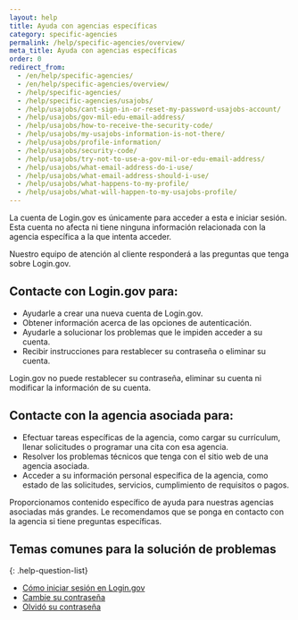 ```yaml
---
layout: help 
title: Ayuda con agencias específicas 
category: specific-agencies 
permalink: /help/specific-agencies/overview/ 
meta_title: Ayuda con agencias específicas 
order: 0 
redirect_from:
  - /en/help/specific-agencies/
  - /en/help/specific-agencies/overview/
  - /help/specific-agencies/
  - /help/specific-agencies/usajobs/
  - /help/usajobs/cant-sign-in-or-reset-my-password-usajobs-account/
  - /help/usajobs/gov-mil-edu-email-address/
  - /help/usajobs/how-to-receive-the-security-code/
  - /help/usajobs/my-usajobs-information-is-not-there/
  - /help/usajobs/profile-information/
  - /help/usajobs/security-code/
  - /help/usajobs/try-not-to-use-a-gov-mil-or-edu-email-address/
  - /help/usajobs/what-email-address-do-i-use/
  - /help/usajobs/what-email-address-should-i-use/
  - /help/usajobs/what-happens-to-my-profile/
  - /help/usajobs/what-will-happen-to-my-usajobs-profile/
---
```


La cuenta de Login.gov es únicamente para acceder a esta e iniciar sesión. Esta cuenta no afecta ni tiene ninguna información relacionada con la agencia específica a la que intenta acceder.

Nuestro equipo de atención al cliente responderá a las preguntas que tenga sobre Login.gov.

## Contacte con Login.gov para:
* Ayudarle a crear una nueva cuenta de Login.gov.
* Obtener información acerca de las opciones de autenticación.
* Ayudarle a solucionar los problemas que le impiden acceder a su cuenta.
* Recibir instrucciones para restablecer su contraseña o eliminar su cuenta.

Login.gov no puede restablecer su contraseña, eliminar su cuenta ni modificar la información de su cuenta.

## Contacte con la agencia asociada para:
* Efectuar tareas específicas de la agencia, como cargar su currículum, llenar solicitudes o programar una cita con esa agencia.
* Resolver los problemas técnicos que tenga con el sitio web de una agencia asociada.
* Acceder a su información personal específica de la agencia, como estado de las solicitudes, servicios, cumplimiento de requisitos o pagos.

Proporcionamos contenido específico de ayuda para nuestras agencias asociadas más grandes. Le recomendamos que se ponga en contacto con la agencia si tiene preguntas específicas.

## Temas comunes para la solución de problemas

{: .help-question-list}
* [Cómo iniciar sesión en Login.gov](/help/trouble-signing-in/how-to-sign-in/)
* [Cambie su contraseña](/help/manage-your-account/change-your-password/)
* [Olvidó su contraseña](/help/trouble-signing-in/forgot-your-password/)